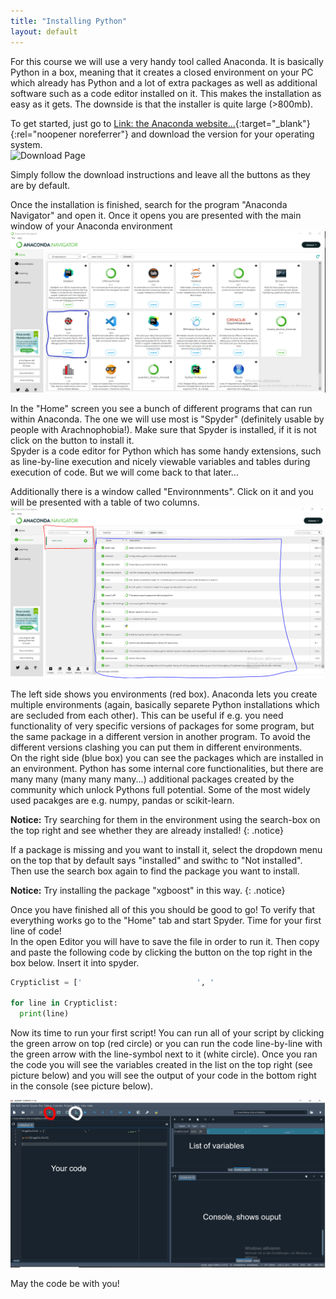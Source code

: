 ```yaml
---
title: "Installing Python"
layout: default
---
```


For this course we will use a very handy tool called Anaconda. It is basically Python in a box, meaning that it creates a closed environment on your PC which already has Python and a lot of extra packages as well as additional software such as a code editor installed on it. This makes the installation as easy as it gets. The downside is that the installer is quite large (>800mb).  

To get started, just go to [Link: the Anaconda website...](https://www.anaconda.com/download){:target="_blank"}{:rel="noopener noreferrer"} and download the version for your operating system.  
![Download Page](https://ERICLuoYuu.github.io/New_BAI_DateAnalysis/assets/images/python/0/download.PNG)  

Simply follow the download instructions and leave all the buttons as they are by default.  
  
Once the installation is finished, search for the program "Anaconda Navigator" and open it. Once it opens you are presented with the main window of your Anaconda environment  
![Anaconda Main Window](assets/images/python/0/anaconda.PNG)  

In the "Home" screen you see a bunch of different programs that can run within Anaconda. The one we will use most is "Spyder" (definitely usable by people with Arachnophobia!). Make sure that Spyder is installed, if it is not click on the button to install it.  
Spyder is a code editor for Python which has some handy extensions, such as line-by-line execution and nicely viewable variables and tables during execution of code. But we will come back to that later...  

Additionally there is a window called "Environnments". Click on it and you will be presented with a table of two columns.  
![Anaconda Main Window](assets/images/python/0/environments.PNG)   

The left side shows you environments (red box). Anaconda lets you create multiple environments (again, basically separete Python installations which are secluded from each other). This can be useful if e.g. you need functionality of very specific versions of packages for some program, but the same package in a different version in another program. To avoid the different versions clashing you can put them in different environments.  
On the right side (blue box) you can see the packages which are installed in an environment. Python has some internal core functionalities, but there are many many (many many many...) additional packages created by the community which unlock Pythons full potential. Some of the most widely used pacakges are e.g. numpy, pandas or scikit-learn. 

**Notice:** Try searching for them in the environment using the search-box on the top right and see whether they are already installed!
{: .notice}

If a package is missing and you want to install it, select the dropdown menu on the top that by default says "installed" and swithc to "Not installed". Then use the search box again to find the package you want to install. 

**Notice:** Try installing the package "xgboost" in this way.
{: .notice}

Once you have finished all of this you should be good to go! To verify that everything works go to the "Home" tab and start Spyder. Time for your first line of code!  
In the open Editor you will have to save the file in order to run it. Then copy and paste the following code by clicking the button on the top right in the box below. Insert it into spyder.  

```python
Crypticlist = ['⠀⠀⠀⠀⠀⠀⠀⠀⠀⠀⠀⠀⠀⠀⠀⠀⠀⠀⠀⠀⠀', '                          ⣀⣤⣤⠤⠐⠂⠀⠀⠀⠀⠀⠀⠀⠀⠀⠀⠀⠀⠀⠀⠀⠀⠀⠀⠀⠀⠀⠀⠀⠀⠀⠀⠀⠀⠀⠀⠀', '⠀⠀⠀⠀⠀⠀⠀⠀⠀⠀⠀⠀⠀⠀⠀⠀⠀⠀⠀⠀⡌⡦⠊⠀⠀⠀⠀⠀⠀⠀⠀⠀⠀⠀⠀⠀⠀⠀⠀⠀⠀⠀⠀⠀⠀⠀⠀⠀⠀⠀⠀⠀⠀⠀⠀⠀⠀⠀', '⠀⠀⠀⠀⠀⠀⠀⠀⠀⠀⠀⠀⠀⠀⠀⠀⠀⠀⡀⣼⡊⢀⠔⠀⠀⣄⠤⠀⠀⠀⠀⠀⠀⠀⠀⠀⠀⠀⠀⠀⠀⠀⠀⠀⠀⠀⠀⠀⠀⠀⠀⠀⣀⣤⣤⣄⣀⠀', '⠀⠀⠀⠀⠀⠀⠀⠀⠀⠀⠀⠀⠀⠀⠀⠀⠀⢠⣶⠃⠉⠡⡠⠤⠊⠀⠠⣀⣀⡠⠔⠒⠀⠀⠀⠀⠀⠀⠀⠀⠀⠀⠀⠀⠀⠀⠀⠀⠀⠀⣠⣾⣿⢟⠿⠛⠛⠁', '⠀⠀⠀⠀⠀⠀⠀⠀⠀⠀⠀⠀⠀⠀⠀⠀⠀⣼⡇⠀⠀⠀⠀⠑⠶⠖⠊⠁⠀⠀⠀⡀⠀⠀⠀⢀⣠⣤⣤⡀⠀⠀⠀⠀⠀⢀⣠⣤⣶⣿⣿⠟⡱⠁⠀⠀⠀⠀', '⠀⠀⠀⠀⠀⠀⠀⠀⠀⠀⠀⠀⠀⠀⠀⢰⣾⣿⡇⠀⢀⡠⠀⠀⠀⠈⠑⢦⣄⣀⣀⣽⣦⣤⣾⣿⠿⠿⠿⣿⡆⠀⠀⢀⠺⣿⣿⣿⣿⡿⠁⡰⠁⠀⠀⠀⠀⠀', '⠀⠀⠀⠀⠀⠀⠀⠀⠀⠀⠀⠀⠀⠀⠀⣾⣿⣿⣧⣠⠊⣠⣶⣾⣿⣿⣶⣶⣿⣿⠿⠛⢿⣿⣫⢕⡠⢥⣈⠀⠙⠀⠰⣷⣿⣿⣿⡿⠋⢀⠜⠁⠀⠀⠀⠀⠀⠀', '⠀⠀⠀⠀⠀⠀⠀⠀⠀⠀⠀⠀⠀⠀⠠⢿⣿⣿⣿⣿⣰⣿⣿⠿⣛⡛⢛⣿⣿⣟⢅⠀⠀⢿⣿⠕⢺⣿⡇⠩⠓⠂⢀⠛⠛⠋⢁⣠⠞⠁⠀⠀⠀⠀⠀⠀⠀⠀', '⠘⢶⡶⢶⣶⣦⣤⣤⣤⣤⣤⣀⣀⣀⣀⡀⠀⠘⣿⣿⣿⠟⠁⡡⣒⣬⢭⢠⠝⢿⡡⠂⠀⠈⠻⣯⣖⣒⣺⡭⠂⢀⠈⣶⣶⣾⠟⠁⠀⠀⠀⠀⠀⠀⠀⠀⠀⠀', '⠀⠀⠙⠳⣌⡛⢿⣿⣿⣿⣿⣿⣿⣿⣿⣻⣵⣨⣿⣿⡏⢀⠪⠎⠙⠿⣋⠴⡃⢸⣷⣤⣶⡾⠋⠈⠻⣶⣶⣶⣷⣶⣷⣿⣟⠁⠀⠀⠀⠀⠀⠀⠀⠀⠀⠀⠀⠀', '⠀⠀⠀⠀⠈⠛⢦⣌⡙⠛⠿⣿⣿⣿⣿⣿⣿⣿⣿⣿⡀⠀⠀⠩⠭⡭⠴⠊⢀⠀⠀⠀⠀⠀⠀⠀⠀⠈⣿⣿⣿⣿⣿⡇⠁⠀⠀⠀⠀⠀⠀⠀⠀⠀⠀⠀⠀⠀', '⠀⠀⠀⠀⠀⠀⠀⠈⠙⠓⠦⣄⡉⠛⠛⠻⢿⣿⣿⣿⣷⡀⠀⠀⠀⠀⢀⣰⠋⠀⠀⠀⠀⠀⣀⣰⠤⣳⣿⣿⣿⣿⣟⠑⠀⠀⠀⠀⠀⠀⠀⠀⠀⠀⠀⠀⠀⠀', '⠀⠀⠀⠀⠀⠀⠀⠀⠀⠀⠀⠀⠉⠓⠒⠒⠶⢺⣿⣿⣿⣿⣦⣄⣀⣴⣿⣯⣤⣔⠒⠚⣒⣉⣉⣴⣾⣿⣿⣿⣿⣿⠀⠀⠀⠀⠀⠀⠀⠀⠀⠀⠀⠀⠀⠀⠀⠀', '⠀⠀⠀⠀⠀⠀⠀⠀⠀⠀⠀⠀⠀⠀⠀⠀⠀⠛⠹⢿⣿⣿⣿⣿⣿⣿⣿⣿⣿⣿⣿⣿⣿⣿⣿⣿⣿⣿⣿⣿⣿⡇⠀⠀⠀⠀⠀⠀⠀⠀⠀⠀⠀⠀⠀⠀⠀⠀', '⠀⠀⠀⠀⠀⠀⠀⠀⠀⠀⠀⠀⠀⠀⠀⠀⠀⠀⠀⠀⠙⣿⣿⣿⣿⣿⣿⣿⣿⣿⣿⣭⣉⣉⣤⣿⣿⣿⣿⣿⣿⡿⢀⡀⠀⠀⠀⠀⠀⠀⠀⠀⠀⠀⠀⠀⠀⠀', '⠀⠀⠀⠀⠀⠀⠀⠀⠀⠀⠀⠀⠀⠀⠀⠀⠀⠀⠀⠀⣠⣿⣿⣿⣿⣿⣿⣿⣿⣿⣿⣿⣿⣿⣿⣿⣿⣿⣿⡿⠟⡁⡆⠙⢶⣀⠀⢀⣀⡀⠀⠀⠀⠀⠀⠀⠀⠀', '⠀⠀⠀⠀⠀⠀⠀⠀⠀⠀⠀⠀⠀⠀⠀⢀⣀⣴⣶⣾⣿⣟⢿⣿⣿⣿⣿⣿⣿⣿⣿⣿⣿⣿⣿⣿⠿⢛⣩⣴⣿⠇⡇⠸⡆⠙⢷⣄⠻⣿⣦⡄⠀⠀⠀⠀⠀⠀', '⠀⠀⠀⠀⠀⠀⠀⠀⠀⠀⠀⠀⠀⢀⣼⣿⣿⣿⣿⣿⣿⣿⣎⢻⣿⣿⣿⣿⣿⣿⣿⣭⣭⣭⣵⣶⣾⣿⣿⣿⠟⢰⢣⠀⠈⠀⠀⠙⢷⡎⠙⣿⣦⠀⠀⠀⠀⠀', '⠀⠀⠀⠀⠀⠀⠀⠀⠀⠀⠀⢀⣼⣿⣿⣿⣿⣿⣿⣿⣿⡟⣿⡆⢻⣿⣿⣿⣿⣿⣿⣿⣿⣿⠿⠿⠟⠛⠋⠁⢀⠇⢸⡇⠀⠀⠀⠀⠈⠁⠀⢸⣿⡆⠀⠀⠀⠀', '⠀⠀⠀⠀⠀⠀⠀⠀⠀⠀⢠⣾⣿⣿⣿⣿⣿⣿⣿⣿⣿⣿⡜⡿⡘⣿⣿⣿⣿⣿⣶⣶⣤⣤⣤⣤⣤⣤⣤⣴⡎⠖⢹⡇⠀⠀⠀⠀⠀⠀⠀⠀⣿⣷⡄⠀⠀⠀', '⠀⠀⠀⠀⠀⠀⠀⠀⠀⢀⣿⣿⣿⣿⣿⣿⣿⣿⣿⣿⣿⣿⣿⣦⡀⠘⢿⣿⣿⣿⣿⣿⣿⣿⣿⠿⠿⠛⠋⡟⠀⠀⣸⣷⣀⣤⣀⣀⣀⣤⣤⣾⣿⣿⣿⠀⠀⠀', '⠀⠀⠀⠀⠀⠀⠀⠀⠀⣸⣿⣿⣿⣿⣿⣿⣿⣿⣿⣿⣿⣿⣿⣿⣭⣓⡲⠬⢭⣙⡛⠿⣿⣿⣶⣦⣀⠀⡜⠀⠀⣰⣿⣿⣿⣿⣿⣿⣿⣿⣿⣿⣿⣿⣿⡇⠀⠀', '⠀⠀⠀⠀⠀⠀⠀⠀⢀⣿⣿⣿⣿⣿⣿⣿⣿⣿⣿⣿⣿⣿⣿⣿⣿⣿⣭⣛⣓⠶⠦⠥⣀⠙⠋⠉⠉⠻⣄⣀⣸⣿⣿⣿⣿⣿⣿⣿⣿⣿⣿⣿⣿⣿⣿⡇⠀⠀', '⠀⠀⠀⠀⠀⠀⠀⠀⣼⣿⣿⣿⣿⣿⣿⣿⣿⣿⣿⣿⣿⣿⣿⣿⣿⣿⣿⣿⣿⣿⣿⣷⣶⣆⠐⣦⣠⣷⠊⠁⠀⠀⡭⠙⣿⣿⣿⣿⣿⣿⣿⣿⣿⣿⣿⡆⠀⠀', '⠀⠀⠀⠀⠀⠀⠀⢠⣿⣿⣿⣿⣿⣿⣿⣿⣿⣿⣿⣿⣿⣿⣿⣿⣿⣿⣿⣿⣿⣿⣿⣿⣿⡿⢉⣛⡛⢻⡗⠂⠀⢀⣷⣄⠈⢆⠉⠙⠻⢿⣿⣿⣿⣿⣿⠇⠀⠀', '⠀⠀⠀⠀⠀⠀⠀⠘⣿⣿⡟⢻⣿⣿⣿⣿⣿⣿⣿⣿⣿⣿⣿⣿⣿⣿⣿⣿⣿⣿⡟⣉⢁⣴⣿⣿⣿⣾⡇⢀⣀⣼⡿⣿⣷⡌⢻⣦⡀⠀⠈⠙⠛⠿⠏⠀⠀⠀', '⠀⠀⠀⠀⠀⠀⠀⠀⠙⢿⣿⡄⠙⢿⣿⣿⣿⣿⣿⣿⣿⣿⣿⣿⣿⣿⣿⣿⠿⠛⠛⠛⢯⡉⠉⠉⠉⠉⠛⢼⣿⠿⠿⠦⡙⣿⡆⢹⣷⣤⡀⠀⠀⠀⠀⠀⠀⠀', '⠀⠀⠀⠀⠀⠀⠀⠀⠀⠀⠘⠿⠄⠈⠻⠿⠿⠿⠿⠿⠿⠛⠛⠿⠛⠉⠁⠀⠀⠀⠀⠀⠀⠻⠿⠿⠿⠿⠟⠉⠀⠀⠤⠴⠶⠌⠿⠘⠿⠿⠿⠿⠶⠤⠀']

for line in Crypticlist:
  print(line)
```

Now its time to run your first script! You can run all of your script by clicking the green arrow on top (red circle) or you can run the code line-by-line with the green arrow with the line-symbol next to it (white circle). Once you ran the code you will see the variables created in the list on the top right (see picture below) and you will
see the output of your code in the bottom right in the console (see picture below).  

![Spyder window](assets/images/python/0/spyder.PNG)

 May the code be with you!
